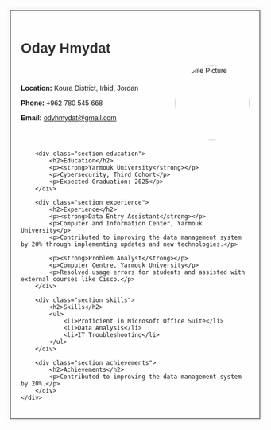<html lang="en">
<head>
    <meta charset="UTF-8">
    <meta name="viewport" content="width=device-width, initial-scale=1.0">
    <title>Oday Hmydat CV</title>
    <style>
        body {
            font-family: Arial, sans-serif;
            background-image: url('https://github.com/username/repo/blob/main/background-image.jpg'); /* رابط الخلفية */
            background-size: cover;
            background-repeat: no-repeat;  /* عدم تكرار الخلفية */
            margin: 0;
            padding: 20px;
        }
        .container {
            max-width: 800px;
            margin: 0 auto;
            background-color: rgba(255, 255, 255, 0.8); /* خلفية شفافة قليلاً */
            border: 2px solid grey;
            padding: 20px;
            box-shadow: 0 0 10px rgba(0, 0, 0, 0.1);
        }
        h1, h2 {
            color: #333;
        }
        .section {
            margin-bottom: 20px;
        }
        .contact-info {
            display: flex;
            align-items: center;
            margin-bottom: 20px;
        }
        .contact-info .details {
            flex: 1;
        }
        .experience, .skills, .achievements {
            border: 1px solid #ddd;
            padding: 15px;
            background-color: #f9f9f9;
            margin-bottom: 20px;
        }
        .profile-picture {
            width: 150px;  /* تعديل حجم الصورة */
            height: 150px;
            border-radius: 50%;
            object-fit: cover;
            margin-left: 20px;
        }
    </style>
</head>
<body>
    <div class="container">
        <h1>Oday Hmydat</h1>
        <div class="contact-info">
            <div class="details">
                <p><strong>Location:</strong> Koura District, Irbid, Jordan</p>
                <p><strong>Phone:</strong> +962 780 545 668</p>
                <p><strong>Email:</strong> <a href="mailto:odyhmydat@gmail.com">odyhmydat@gmail.com</a></p>
            </div>
            <img src="https://github.com/username/repo/blob/main/IMG_20240311_175844_752.jpg" alt="Profile Picture" class="profile-picture">
        </div>

        <div class="section education">
            <h2>Education</h2>
            <p><strong>Yarmouk University</strong></p>
            <p>Cybersecurity, Third Cohort</p>
            <p>Expected Graduation: 2025</p>
        </div>

        <div class="section experience">
            <h2>Experience</h2>
            <p><strong>Data Entry Assistant</strong></p>
            <p>Computer and Information Center, Yarmouk University</p>
            <p>Contributed to improving the data management system by 20% through implementing updates and new technologies.</p>

            <p><strong>Problem Analyst</strong></p>
            <p>Computer Centre, Yarmouk University</p>
            <p>Resolved usage errors for students and assisted with external courses like Cisco.</p>
        </div>

        <div class="section skills">
            <h2>Skills</h2>
            <ul>
                <li>Proficient in Microsoft Office Suite</li>
                <li>Data Analysis</li>
                <li>IT Troubleshooting</li>
            </ul>
        </div>

        <div class="section achievements">
            <h2>Achievements</h2>
            <p>Contributed to improving the data management system by 20%.</p>
        </div>
    </div>
</body>
</html>
